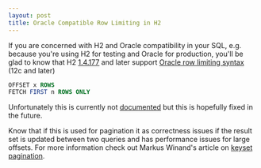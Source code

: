 ```yaml
---
layout: post
title: Oracle Compatible Row Limiting in H2
---
```

If you are concerned with H2 and Oracle compatibility in your SQL, e.g. because you're using H2 for testing and Oracle for production, you'll be glad to know that H2 [1.4.177](https://www.h2database.com/html/changelog.html) and later support [Oracle row limiting syntax](https://docs.oracle.com/database/122/SQLRF/SELECT.htm#GUID-CFA006CA-6FF1-4972-821E-6996142A51C6__BABBADDD) (12c and later)

```sql
OFFSET x ROWS
FETCH FIRST n ROWS ONLY 
```

Unfortunately this is currently not [documented](https://www.h2database.com/html/grammar.html#select) but this is hopefully fixed in the future.

Know that if this is used for pagination it as correctness issues if the result set is updated between two queries and has performance issues for large offsets. For more information check out Markus Winand's article on [keyset pagination](https://use-the-index-luke.com/no-offset).

